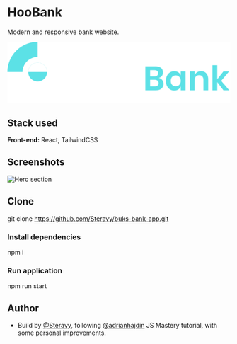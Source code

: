 
# HooBank

Modern and responsive bank website. 


![Logo](https://github.com/Steravy/buks-bank-app/blob/main/src/assets/logo.svg)


## Stack used

**Front-end:** React, TailwindCSS



## Screenshots

![Hero section](https://via.placeholder.com/468x300?text=App+Screenshot+Here)


## Clone

git clone https://github.com/Steravy/buks-bank-app.git


### Install dependencies

npm i

### Run application

npm run start

## Author

- Build by [@Steravy](https://www.github.com/Steravy), following [@adrianhajdin](https://www.github.com/adrianhajdin) JS Mastery tutorial, with some personal improvements.



